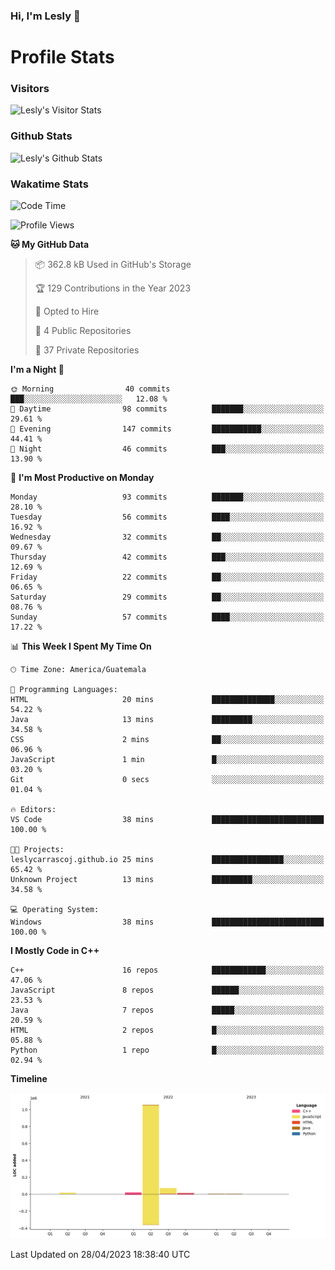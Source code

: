 ### Hi, I'm Lesly 👋


# Profile Stats

### Visitors
![Lesly's Visitor Stats](https://komarev.com/ghpvc/?username=leslycarrascoj&color=blue&style=for-the-badge&label=VIEWS)

### Github Stats
![Lesly's  Github Stats](https://github-readme-stats.vercel.app/api?username=leslycarrascoj&hide=contribs,issues,stars&count_private=true&include_all_commits=true&show_icons=true&theme=tokyonight)

### Wakatime Stats

<!--START_SECTION:waka-->
![Code Time](http://img.shields.io/badge/Code%20Time-267%20hrs%2044%20mins-blue)

![Profile Views](http://img.shields.io/badge/Profile%20Views-0-blue)

**🐱 My GitHub Data** 

> 📦 362.8 kB Used in GitHub's Storage 
 > 
> 🏆 129 Contributions in the Year 2023
 > 
> 💼 Opted to Hire
 > 
> 📜 4 Public Repositories 
 > 
> 🔑 37 Private Repositories 
 > 
**I'm a Night 🦉** 

```text
🌞 Morning                40 commits          ███░░░░░░░░░░░░░░░░░░░░░░   12.08 % 
🌆 Daytime                98 commits          ███████░░░░░░░░░░░░░░░░░░   29.61 % 
🌃 Evening                147 commits         ███████████░░░░░░░░░░░░░░   44.41 % 
🌙 Night                  46 commits          ███░░░░░░░░░░░░░░░░░░░░░░   13.90 % 
```
📅 **I'm Most Productive on Monday** 

```text
Monday                   93 commits          ███████░░░░░░░░░░░░░░░░░░   28.10 % 
Tuesday                  56 commits          ████░░░░░░░░░░░░░░░░░░░░░   16.92 % 
Wednesday                32 commits          ██░░░░░░░░░░░░░░░░░░░░░░░   09.67 % 
Thursday                 42 commits          ███░░░░░░░░░░░░░░░░░░░░░░   12.69 % 
Friday                   22 commits          ██░░░░░░░░░░░░░░░░░░░░░░░   06.65 % 
Saturday                 29 commits          ██░░░░░░░░░░░░░░░░░░░░░░░   08.76 % 
Sunday                   57 commits          ████░░░░░░░░░░░░░░░░░░░░░   17.22 % 
```


📊 **This Week I Spent My Time On** 

```text
🕑︎ Time Zone: America/Guatemala

💬 Programming Languages: 
HTML                     20 mins             ██████████████░░░░░░░░░░░   54.22 % 
Java                     13 mins             █████████░░░░░░░░░░░░░░░░   34.58 % 
CSS                      2 mins              ██░░░░░░░░░░░░░░░░░░░░░░░   06.96 % 
JavaScript               1 min               █░░░░░░░░░░░░░░░░░░░░░░░░   03.20 % 
Git                      0 secs              ░░░░░░░░░░░░░░░░░░░░░░░░░   01.04 % 

🔥 Editors: 
VS Code                  38 mins             █████████████████████████   100.00 % 

🐱‍💻 Projects: 
leslycarrascoj.github.io 25 mins             ████████████████░░░░░░░░░   65.42 % 
Unknown Project          13 mins             █████████░░░░░░░░░░░░░░░░   34.58 % 

💻 Operating System: 
Windows                  38 mins             █████████████████████████   100.00 % 
```

**I Mostly Code in C++** 

```text
C++                      16 repos            ████████████░░░░░░░░░░░░░   47.06 % 
JavaScript               8 repos             ██████░░░░░░░░░░░░░░░░░░░   23.53 % 
Java                     7 repos             █████░░░░░░░░░░░░░░░░░░░░   20.59 % 
HTML                     2 repos             █░░░░░░░░░░░░░░░░░░░░░░░░   05.88 % 
Python                   1 repo              █░░░░░░░░░░░░░░░░░░░░░░░░   02.94 % 
```



**Timeline**

![Lines of Code chart](https://raw.githubusercontent.com/leslycarrascoj/leslycarrascoj/main/assets/bar_graph.png)


 Last Updated on 28/04/2023 18:38:40 UTC
<!--END_SECTION:waka-->

